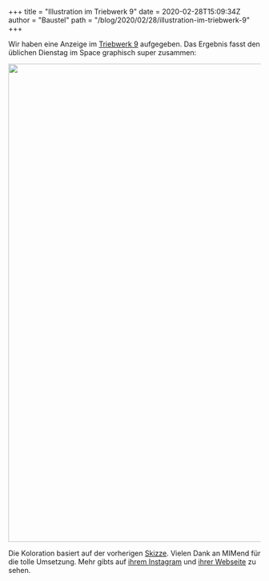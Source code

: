 +++
title = "Illustration im Triebwerk 9"
date = 2020-02-28T15:09:34Z
author = "Baustel"
path = "/blog/2020/02/28/illustration-im-triebwerk-9"
+++

Wir haben eine Anzeige im [Triebwerk
9](https://www.startnext.com/triebwerk-9) aufgegeben. Das Ergebnis fasst
den üblichen Dienstag im Space graphisch super zusammen:

<img src="https://flipdot.org/blog/uploads/AnzeigeTriebwerkinFarbpaletteMIMend..serendipityThumbSmall.serendipityThumb.jpg" class="serendipity_image_center" width="675" height="956" />

Die Koloration basiert auf der vorherigen
[Skizze](https://flipdot.org/blog/uploads/2020/AnzeigeTriebwerksketchMIMend..PNG).
Vielen Dank an MIMend für die tolle Umsetzung. Mehr gibts auf [ihrem
Instagram](https://www.instagram.com/mim.end/) und [ihrer
Webseite](https://www.mimend.com/) zu sehen.
